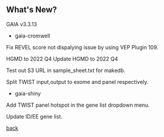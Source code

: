 ## What's New?

GAIA v3.3.13

* gaia-cromwell

Fix REVEL score not dispalying issue by using VEP Plugin 109. 

HGMD to 2022 Q4	Update HGMD to 2022 Q4

Test out S3 URL in sample_sheet.txt for makedb.	

Split TWIST input,output to exome and panel respectively.

* gaia-shiny

Add TWIST panel hotspot in the gene list dropdown menu.	

Update ID/EE gene list.


[back](./)
